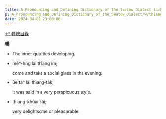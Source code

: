 ```yaml
---
title: A Pronouncing and Defining Dictionary of the Swatow Dialect (汕頭方言音義字典) / thiang
p: A_Pronouncing_and_Defining_Dictionary_of_the_Swatow_Dialect/w/thiang
date: 2024-04-01 23:00:00
---
```


[↩️ 轉總目錄](/A_Pronouncing_and_Defining_Dictionary_of_the_Swatow_Dialect)


**暢**
- The inner qualities developing.

- mêⁿ-hng lài thìang ím;

  come and take a social glass in the evening.

- ūe tàⁿ lâi thìang-tâk;

  it was said in a very perspicuous style.

- thìang-khùai căi;

  very delightsome or pleasurable.